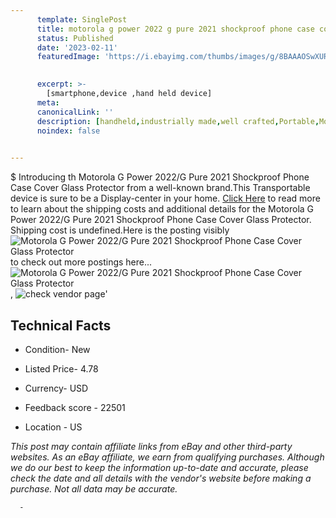 ```yaml
---
      template: SinglePost
      title: motorola g power 2022 g pure 2021 shockproof phone case cover glass protector
      status: Published
      date: '2023-02-11'
      featuredImage: 'https://i.ebayimg.com/thumbs/images/g/8BAAAOSwXURi~2Sa/s-l225.jpg'
       

      excerpt: >-
        [smartphone,device ,hand held device]
      meta:
      canonicalLink: ''
      description: [handheld,industrially made,well crafted,Portable,Mobile,Compact,Convenient,Lightweight,Maneuverable,Man-portable,Miniature,Carriable,Hand-held,Light,Holdable,Transportable,Mobile device,Pocket-sized,On-the-go,Wireless,Cordless,Compact size,Convenient size, smartphone,device ,hand held device]
      noindex: false
      

---
```

$
      Introducing th Motorola G Power 2022/G Pure 2021 Shockproof Phone Case Cover Glass Protector from a well-known brand.This Transportable device  is sure to be a Display-center in your home. [Click Here](https://www.ebay.com/itm/144782782013?hash=item21b5b9ee3d%3Ag%3A8BAAAOSwXURi%7E2Sa&mkevt=1&mkcid=1&mkrid=711-53200-19255-0&campid=%253CePNCampaignId%253E&customid=%253CreferenceId%253E&toolid=10049) to read more to learn about the shipping costs and additional details for the Motorola G Power 2022/G Pure 2021 Shockproof Phone Case Cover Glass Protector. Shipping cost is undefined.Here is the posting visibly ![Motorola G Power 2022/G Pure 2021 Shockproof Phone Case Cover Glass Protector](https://i.ebayimg.com/thumbs/images/g/8BAAAOSwXURi~2Sa/s-l225.jpg) to check out more postings here... ![Motorola G Power 2022/G Pure 2021 Shockproof Phone Case Cover Glass Protector](https://i.ebayimg.com/images/g/8BAAAOSwXURi~2Sa/s-l1600.jpg), ![check vendor page](https://origin-galleryplus.ebayimg.com/ws/web/144782782013_2_0_1/225x225.jpg,https://origin-galleryplus.ebayimg.com/ws/web/144782782013_3_0_1/225x225.jpg,https://origin-galleryplus.ebayimg.com/ws/web/144782782013_4_0_1/225x225.jpg,https://origin-galleryplus.ebayimg.com/ws/web/144782782013_5_0_1/225x225.jpg,https://origin-galleryplus.ebayimg.com/ws/web/144782782013_6_0_1/225x225.jpg,https://origin-galleryplus.ebayimg.com/ws/web/144782782013_7_0_1/225x225.jpg,https://origin-galleryplus.ebayimg.com/ws/web/144782782013_8_0_1/225x225.jpg,https://origin-galleryplus.ebayimg.com/ws/web/144782782013_9_0_1/225x225.jpg,https://origin-galleryplus.ebayimg.com/ws/web/144782782013_10_0_1/225x225.jpg,https://origin-galleryplus.ebayimg.com/ws/web/144782782013_11_0_1/225x225.jpg,https://origin-galleryplus.ebayimg.com/ws/web/144782782013_12_0_1/225x225.jpg)'

      

 ## Technical Facts 



     
      

 - Condition- New 


      

 - Listed Price- 4.78 


      

 - Currency- USD 


      

 - Feedback score - 22501 


      

 - Location - US 


      
      

 *_This post may contain affiliate links from eBay and other third-party websites. As an eBay affiliate, we earn from qualifying purchases. Although we do our best to keep the information up-to-date and accurate, please check the date and all details with the vendor's website before making a purchase. Not all data may be accurate._*




      -
